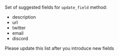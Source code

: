 Set of suggested fields for `update_field` method:

- description
- url
- twitter
- email
- discord

Please update this list after you introduce new fields
